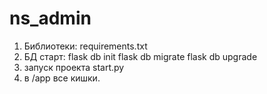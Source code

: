 # ns_admin

1. Библиотеки: requirements.txt
2. БД старт:
flask db init
flask db migrate
flask db upgrade
3. запуск проекта start.py
4. в /app все кишки.
